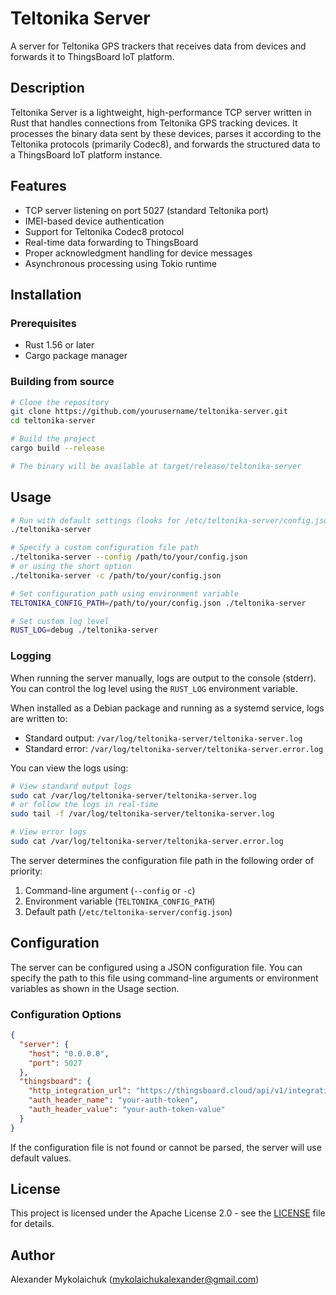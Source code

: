 # Teltonika Server

A server for Teltonika GPS trackers that receives data from devices and forwards it to ThingsBoard IoT platform.

## Description

Teltonika Server is a lightweight, high-performance TCP server written in Rust that handles connections from Teltonika GPS tracking devices. It processes the binary data sent by these devices, parses it according to the Teltonika protocols (primarily Codec8), and forwards the structured data to a ThingsBoard IoT platform instance.

## Features

- TCP server listening on port 5027 (standard Teltonika port)
- IMEI-based device authentication
- Support for Teltonika Codec8 protocol
- Real-time data forwarding to ThingsBoard
- Proper acknowledgment handling for device messages
- Asynchronous processing using Tokio runtime

## Installation

### Prerequisites

- Rust 1.56 or later
- Cargo package manager

### Building from source

```bash
# Clone the repository
git clone https://github.com/yourusername/teltonika-server.git
cd teltonika-server

# Build the project
cargo build --release

# The binary will be available at target/release/teltonika-server
```


## Usage

```bash
# Run with default settings (looks for /etc/teltonika-server/config.json)
./teltonika-server

# Specify a custom configuration file path
./teltonika-server --config /path/to/your/config.json
# or using the short option
./teltonika-server -c /path/to/your/config.json

# Set configuration path using environment variable
TELTONIKA_CONFIG_PATH=/path/to/your/config.json ./teltonika-server

# Set custom log level
RUST_LOG=debug ./teltonika-server
```

### Logging

When running the server manually, logs are output to the console (stderr). You can control the log level using the `RUST_LOG` environment variable.

When installed as a Debian package and running as a systemd service, logs are written to:
- Standard output: `/var/log/teltonika-server/teltonika-server.log`
- Standard error: `/var/log/teltonika-server/teltonika-server.error.log`

You can view the logs using:
```bash
# View standard output logs
sudo cat /var/log/teltonika-server/teltonika-server.log
# or follow the logs in real-time
sudo tail -f /var/log/teltonika-server/teltonika-server.log

# View error logs
sudo cat /var/log/teltonika-server/teltonika-server.error.log
```

The server determines the configuration file path in the following order of priority:
1. Command-line argument (`--config` or `-c`)
2. Environment variable (`TELTONIKA_CONFIG_PATH`)
3. Default path (`/etc/teltonika-server/config.json`)

## Configuration

The server can be configured using a JSON configuration file. You can specify the path to this file using command-line arguments or environment variables as shown in the Usage section.

### Configuration Options

```json
{
  "server": {
    "host": "0.0.0.0",
    "port": 5027
  },
  "thingsboard": {
    "http_integration_url": "https://thingsboard.cloud/api/v1/integrations/http/your-integration-token",
    "auth_header_name": "your-auth-token",
    "auth_header_value": "your-auth-token-value"
  }
}
```

If the configuration file is not found or cannot be parsed, the server will use default values.

## License

This project is licensed under the Apache License 2.0 - see the [LICENSE](LICENSE) file for details.

## Author

Alexander Mykolaichuk (mykolaichukalexander@gmail.com)
